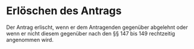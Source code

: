 # Erlöschen des Antrags

Der Antrag erlischt, wenn er dem Antragenden gegenüber abgelehnt oder wenn er nicht diesem gegenüber nach den §§ 147 bis 149 rechtzeitig angenommen wird.